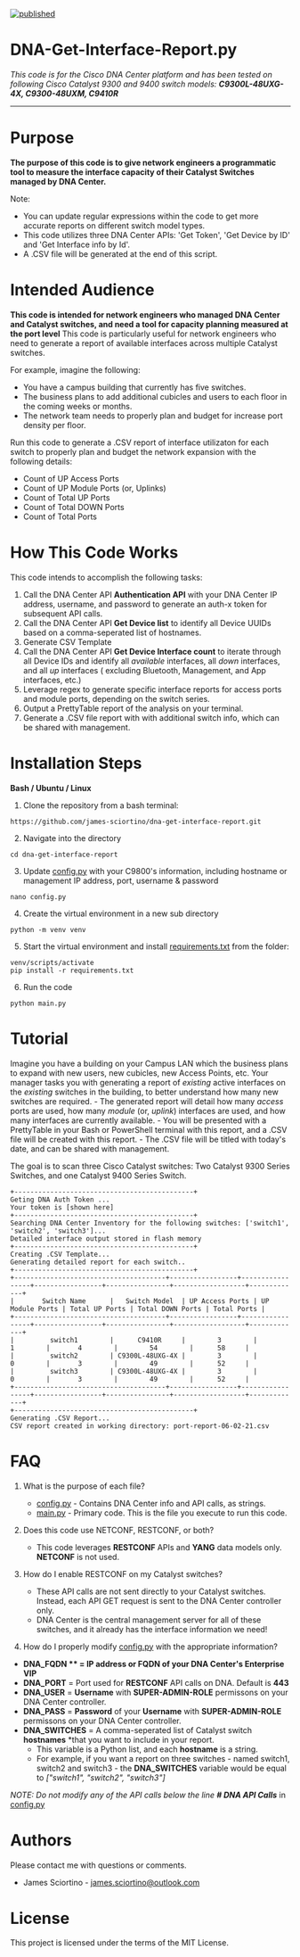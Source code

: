 [![published](https://static.production.devnetcloud.com/codeexchange/assets/images/devnet-published.svg)](https://developer.cisco.com/codeexchange/github/repo/james-sciortino/dna-get-interface-report)

# DNA-Get-Interface-Report.py

*This code is for the Cisco DNA Center platform and has been tested on following Cisco Catalyst 9300 and 9400 switch models: **C9300L-48UXG-4X, C9300-48UXM, C9410R***

---

# Purpose
**The purpose of this code is to give network engineers a programmatic tool to measure the interface capacity of their Catalyst Switches managed by DNA Center.**

Note:
- You can update regular expressions within the code to get more accurate reports on different switch model types. 
- This code utilizes three DNA Center APIs: 'Get Token', 'Get Device by ID' and 'Get Interface info by Id'.
- A .CSV file will be generated at the end of this script.

# Intended Audience
**This code is intended for network engineers who managed DNA Center and Catalyst switches, and need a tool for capacity planning measured at the port level**
This code is particularly useful for network engineers who need to generate a report of available interfaces across multiple Catalyst switches.

For example, imagine the following:
- You have a campus building that currently has five switches. 
- The business plans to add additional cubicles and users to each floor in the coming weeks or months. 
- The network team needs to properly plan and budget for increase port density per floor.

Run this code to generate a .CSV report of interface utilizaton for each switch to properly plan and budget the network expansion with the following details:
- Count of UP Access Ports
- Count of UP Module Ports (or, Uplinks)
- Count of Total UP Ports
- Count of Total DOWN  Ports
- Count of Total Ports

# How This Code Works
This code intends to accomplish the following tasks:
1. Call the DNA Center API **Authentication API** with your DNA Center IP address, username, and password to generate an auth-x token for subsequent API calls.
2. Call the DNA Center API **Get Device list** to identify all Device UUIDs based on a comma-seperated list of hostnames.
3. Generate CSV Template
4. Call the DNA Center API **Get Device Interface count** to iterate through all Device IDs and identify all *available* interfaces, all *down* interfaces, and all *up* interfaces ( excluding Bluetooth, Management, and App interfaces, etc.)
5. Leverage regex to generate specific interface reports for access ports and module ports, depending on the switch series.
6. Output a PrettyTable report of the analysis on your terminal.
7. Generate a .CSV file report with with additional switch info, which can be shared with management. 

# Installation Steps

**Bash / Ubuntu / Linux**
1. Clone the repository from a bash terminal:
```console
https://github.com/james-sciortino/dna-get-interface-report.git
```
2. Navigate into the directory
```console
cd dna-get-interface-report
```
3. Update [config.py](config.py) with your C9800's information, including hostname or management IP address, port, username & password
```console
nano config.py
```
4. Create the virtual environment in a new sub directory
```console
python -m venv venv
```
5. Start the virtual environment and install [requirements.txt](requirements.txt) from the <dna-get-interface-report> folder:
```console
venv/scripts/activate
pip install -r requirements.txt 
```
6. Run the code
```console
python main.py
```
# Tutorial

Imagine you have a building on your Campus LAN which the business plans to expand with new users, new cubicles, new Access Points, etc. 
Your manager tasks you with generating a report of *existing* active interfaces on the *existing* switches in the building, to better understand how many new switches are required.
    - The generated report will detail how many *access* ports are used, how many *module* (or, *uplink*) interfaces are used, and how many interfaces are currently available.
    - You will be presented with a PrettyTable in your Bash or PowerShell terminal with this report, and a .CSV file will be created with this report. 
    - The .CSV file will be titled with today's date, and can be shared with management. 

The goal is to scan three Cisco Catalyst switches: Two Catalyst 9300 Series Switches, and one Catalyst 9400 Series Switch. 
```
+---------------------------------------------+
Geting DNA Auth Token ...
Your token is [shown here]
+---------------------------------------------+
Searching DNA Center Inventory for the following switches: ['switch1', 'switch2', 'switch3']...
Detailed interface output stored in flash memory
+---------------------------------------------+
Creating .CSV Template...
Generating detailed report for each switch..
+---------------------------------------------+
+--------------------------------------+-----------------+-----------------+-----------------+----------------+------------------+-------------+
|       Switch Name      |   Switch Model  | UP Access Ports | UP Module Ports | Total UP Ports | Total DOWN Ports | Total Ports |
+--------------------------------------+-----------------+-----------------+-----------------+----------------+------------------+-------------+
|         switch1        |      C9410R     |        3        |        1        |       4        |        54        |      58     |
|         switch2        | C9300L-48UXG-4X |        3        |        0        |       3        |        49        |      52     |
|         switch3        | C9300L-48UXG-4X |        3        |        0        |       3        |        49        |      52     |
+--------------------------------------+-----------------+-----------------+-----------------+----------------+------------------+-------------+
+---------------------------------------------+
Generating .CSV Report...
CSV report created in working directory: port-report-06-02-21.csv
```

# FAQ 
1. What is the purpose of each file?
    - [config.py](config.py) - Contains DNA Center info and API calls, as strings.
    - [main.py](main.py) - Primary code. This is the file you execute to run this code. 

2. Does this code use NETCONF, RESTCONF, or both?

    - This code leverages **RESTCONF** APIs and **YANG** data models only. **NETCONF** is not used.

3. How do I enable RESTCONF on my Catalyst switches?
    - These API calls are not sent directly to your Catalyst switches. Instead, each API GET request is sent to the DNA Center controller only. 
    -  DNA Center is the central management server for all of these switches, and it already has the interface information we need!

4. How do I properly modify [config.py](config.py) with the appropriate information? 


- **DNA_FQDN ** = **IP address** or **FQDN** of your DNA Center's Enterprise VIP**
- **DNA_PORT** = Port used for **RESTCONF** API calls on DNA. Default is **443**
- **DNA_USER** =  **Username** with **SUPER-ADMIN-ROLE** permissons on your DNA Center controller.
- **DNA_PASS** = **Password** of your **Username** with **SUPER-ADMIN-ROLE** permissons on your DNA Center controller.
- **DNA_SWITCHES** = A comma-seperated list of Catalyst switch **hostnames** *that you want to include in your report.
    - This variable is a Python list, and each **hostname** is a string. 
    - For example, if you want a report on three switches - named switch1, switch2 and switch3 - the **DNA_SWITCHES** variable would be equal to *["switch1", "switch2", "switch3"]*

*NOTE: Do not modify any of the API calls below the line **# DNA API Calls*** in [config.py](config.py)

# Authors
Please contact me with questions or comments.
- James Sciortino - james.sciortino@outlook.com

# License
This project is licensed under the terms of the MIT License.
